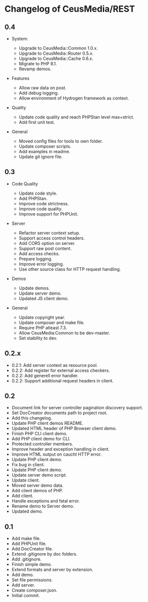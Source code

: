 
# Changelog of CeusMedia/REST

## 0.4

- System:
  - Upgrade to CeusMedia::Common 1.0.x.
  - Upgrade to CeusMedia::Router 0.5.x.
  - Upgrade to CeusMedia::Cache 0.6.x.
  - Migrate to PHP 8.1.
  - Revamp demos.

- Features
  - Allow raw data on post.
  - Add debug logging.
  - Allow environment of Hydrogen framework as context.

- Quality
  - Update code quality and reach PHPStan level max+strict.
  - Add first unit test.

- General
  - Moved config files for tools to own folder.
  - Update composer scripts.
  - Add examples in readme.
  - Update git ignore file.




## 0.3
- Code Quality
  - Update code style.
  - Add PHPStan.
  - Improve code strictness.
  - Improve code quality.
  - Improve support for PHPUnit.

- Server
  - Refactor server context setup.
  - Support access control headers.
  - Add CORS option on server.
  - Support raw post content.
  - Add access checks.
  - Prepare logging.
  - Improve error logging.
  - Use other source class for HTTP request handling.

- Demos
  - Update demos.
  - Update server demo.
  - Updated JS client demo.

- General
  - Update copyright year.
  - Update composer and make file.
  - Require PHP atleast 7.3.
  - Allow CeusMedia:Common to be dev-master.
  - Set stability to dev.


## 0.2.x
- 0.2.1: Add server context as resource pool.
- 0.2.2: Add register for external access checkers.
- 0.2.2: Add generell error handler.
- 0.2.2: Support additional request headers in client.

## 0.2
- Document link for server controller pagination discovery support.
- Set DocCreator documents path to project root.
- Add this changelog.
- Update PHP client demos README.
- Updated HTML header of PHP Browser client demo.
- Finish PHP CLI client demo.
- Add PHP client demo for CLI.
- Protected controller members.
- Improve header and exception handling in client.
- Improve HTML output on caucht HTTP error.
- Update PHP client demo.
- Fix bug in client.
- Update PHP client demo.
- Update server demo script.
- Update client.
- Moved server demo data.
- Add client demos of PHP.
- Add client.
- Handle exceptions and fatal error.
- Rename demo to Server demo.
- Updated demo.

## 0.1
- Add make file.
- Add PHPUnit file.
- Add DocCreator file.
- Extend .gitignore by doc folders.
- Add .gitignore.
- Finish simple demo.
- Extend formats and server by extension.
- Add demo.
- Set file permissions.
- Add server.
- Create composer.json.
- Initial commit.
